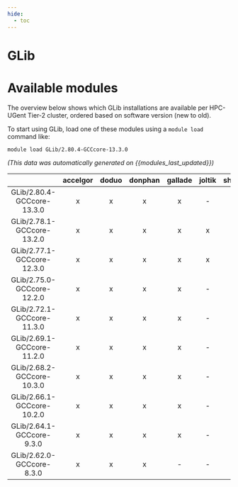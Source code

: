 ```yaml
---
hide:
  - toc
---
```


GLib
====

# Available modules


The overview below shows which GLib installations are available per HPC-UGent Tier-2 cluster, ordered based on software version (new to old).

To start using GLib, load one of these modules using a `module load` command like:

```shell
module load GLib/2.80.4-GCCcore-13.3.0
```

*(This data was automatically generated on {{modules_last_updated}})*  

| |accelgor|doduo|donphan|gallade|joltik|shinx|skitty|
| :---: | :---: | :---: | :---: | :---: | :---: | :---: | :---: |
|GLib/2.80.4-GCCcore-13.3.0|x|x|x|x|-|x|x|
|GLib/2.78.1-GCCcore-13.2.0|x|x|x|x|x|x|x|
|GLib/2.77.1-GCCcore-12.3.0|x|x|x|x|x|x|x|
|GLib/2.75.0-GCCcore-12.2.0|x|x|x|x|-|x|-|
|GLib/2.72.1-GCCcore-11.3.0|x|x|x|x|-|x|-|
|GLib/2.69.1-GCCcore-11.2.0|x|x|x|x|-|-|-|
|GLib/2.68.2-GCCcore-10.3.0|x|x|x|x|-|-|-|
|GLib/2.66.1-GCCcore-10.2.0|x|x|x|x|-|-|-|
|GLib/2.64.1-GCCcore-9.3.0|x|x|x|x|-|-|-|
|GLib/2.62.0-GCCcore-8.3.0|x|x|x|-|-|-|-|

